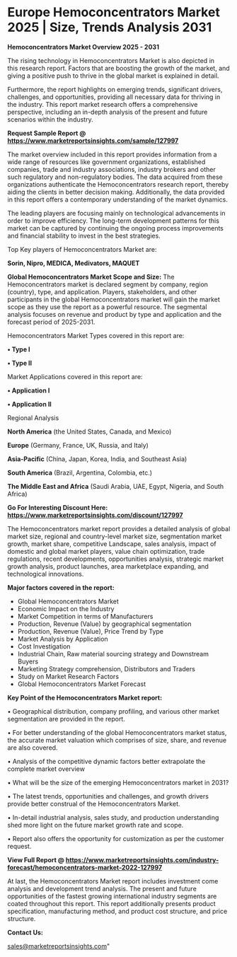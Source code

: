  # Europe Hemoconcentrators Market 2025 | Size, Trends Analysis 2031

<Strong> Hemoconcentrators Market Overview 2025 - 2031</strong>

The rising technology in Hemoconcentrators Market is also depicted in this research report. Factors that are boosting the growth of the market, and giving a positive push to thrive in the global market is explained in detail.

Furthermore, the report highlights on emerging trends, significant drivers, challenges, and opportunities, providing all necessary data for thriving in the industry. This report market research offers a comprehensive perspective, including an in-depth analysis of the present and future scenarios within the industry.

<strong>Request Sample Report @ <a href=https://www.marketreportsinsights.com/sample/127997>https://www.marketreportsinsights.com/sample/127997</a></strong>

The market overview included in this report provides information from a wide range of resources like government organizations, established companies, trade and industry associations, industry brokers and other such regulatory and non-regulatory bodies. The data acquired from these organizations authenticate the Hemoconcentrators research report, thereby aiding the clients in better decision making. Additionally, the data provided in this report offers a contemporary understanding of the market dynamics.

The leading players are focusing mainly on technological advancements in order to improve efficiency. The long-term development patterns for this market can be captured by continuing the ongoing process improvements and financial stability to invest in the best strategies.

Top Key players of Hemoconcentrators Market are:

<strong>Sorin, Nipro, MEDICA, Medivators, MAQUET</strong>

<strong><b>Global Hemoconcentrators Market Scope and Size:</b></strong>
The Hemoconcentrators market is declared segment by company, region (country), type, and application. Players, stakeholders, and other participants in the global Hemoconcentrators market will gain the market scope as they use the report as a powerful resource. The segmental analysis focuses on revenue and product by type and application and the forecast period of 2025-2031.

Hemoconcentrators Market Types covered in this report are:

<strong>• Type I

• Type II</strong>

Market Applications covered in this report are:

<strong>• Application I

• Application II</strong> 

Regional Analysis

<strong>North America</strong> (the United States, Canada, and Mexico)

<strong>Europe</strong> (Germany, France, UK, Russia, and Italy)

<strong>Asia-Pacific</strong> (China, Japan, Korea, India, and Southeast Asia)

<strong>South America</strong> (Brazil, Argentina, Colombia, etc.)

<strong>The Middle East and Africa</strong> (Saudi Arabia, UAE, Egypt, Nigeria, and South Africa)

<strong>Go For Interesting Discount Here: <a href=https://www.marketreportsinsights.com/discount/127997>https://www.marketreportsinsights.com/discount/127997</a></strong>

The Hemoconcentrators market report provides a detailed analysis of global market size, regional and country-level market size, segmentation market growth, market share, competitive Landscape, sales analysis, impact of domestic and global market players, value chain optimization, trade regulations, recent developments, opportunities analysis, strategic market growth analysis, product launches, area marketplace expanding, and technological innovations.

<strong><b>Major factors covered in the report:</b></strong>
<ul>
  <li>Global Hemoconcentrators Market </li>
  <li>Economic Impact on the Industry</li>
  <li>Market Competition in terms of Manufacturers</li>
  <li>Production, Revenue (Value) by geographical segmentation</li>
  <li>Production, Revenue (Value), Price Trend by Type</li>
  <li>Market Analysis by Application</li>
  <li>Cost Investigation</li>
  <li>Industrial Chain, Raw material sourcing strategy and Downstream Buyers</li>
  <li>Marketing Strategy comprehension, Distributors and Traders</li>
  <li>Study on Market Research Factors</li>
  <li>Global Hemoconcentrators Market Forecast</li>
</ul>

<strong><b>Key Point of the Hemoconcentrators Market report:</b></strong>

• Geographical distribution, company profiling, and various other market segmentation are provided in the report.

• For better understanding of the global Hemoconcentrators market status, the accurate market valuation which comprises of size, share, and revenue are also covered.

• Analysis of the competitive dynamic factors better extrapolate the complete market overview

• What will be the size of the emerging Hemoconcentrators market in 2031?

• The latest trends, opportunities and challenges, and growth drivers provide better construal of the Hemoconcentrators Market.

• In-detail industrial analysis, sales study, and production understanding shed more light on the future market growth rate and scope.

• Report also offers the opportunity for customization as per the customer request.

<strong><b>View Full Report @ <a href=https://www.marketreportsinsights.com/industry-forecast/hemoconcentrators-market-2022-127997>https://www.marketreportsinsights.com/industry-forecast/hemoconcentrators-market-2022-127997</a></b></strong>


At last, the Hemoconcentrators Market report includes investment come analysis and development trend analysis. The present and future opportunities of the fastest growing international industry segments are coated throughout this report. This report additionally presents product specification, manufacturing method, and product cost structure, and price structure.

<strong>Contact Us:</strong>

sales@marketreportsinsights.com"
